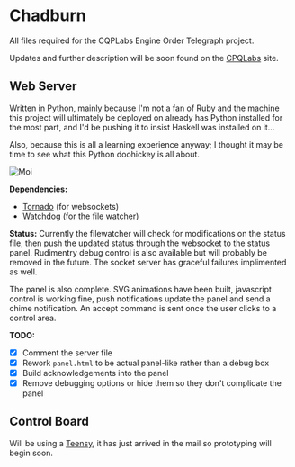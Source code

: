 Chadburn
========

All files required for the CQPLabs Engine Order Telegraph project. 

Updates and further description will be soon found on the [CPQLabs](http://cqplabs.neophilus.net) site.

Web Server
----------

Written in Python, mainly because I'm not a fan of Ruby and the machine this project will ultimately be deployed on already has Python installed for the most part, and I'd be pushing it to insist Haskell was installed on it...

Also, because this is all a learning experience anyway; I thought it may be time to see what this Python doohickey is all about.

![Moi](http://oi39.tinypic.com/15moaqb.jpg)

__Dependencies:__ 

* [Tornado](http://www.tornadoweb.org) (for websockets)
* [Watchdog](http://pythonhosted.org/watchdog/) (for the file watcher)

__Status:__
Currently the filewatcher will check for modifications on the status file, then push the updated status through the websocket to the status panel. Rudimentry debug control is also available but will probably be removed in the future. The socket server has graceful failures implimented as well.

The panel is also complete. SVG animations have been built, javascript control is working fine, push notifications update the panel and send a chime notification. An accept command is sent once the user clicks to a control area.

__TODO:__

* [X] Comment the server file
* [X] Rework `panel.html` to be actual panel-like rather than a debug box
* [X] Build acknowledgements into the panel
* [X] Remove debugging options or hide them so they don't complicate the panel

Control Board
-------------

Will be using a [Teensy](http://www.pjrc.com/teensy/), it has just arrived in the mail so prototyping will begin soon.
